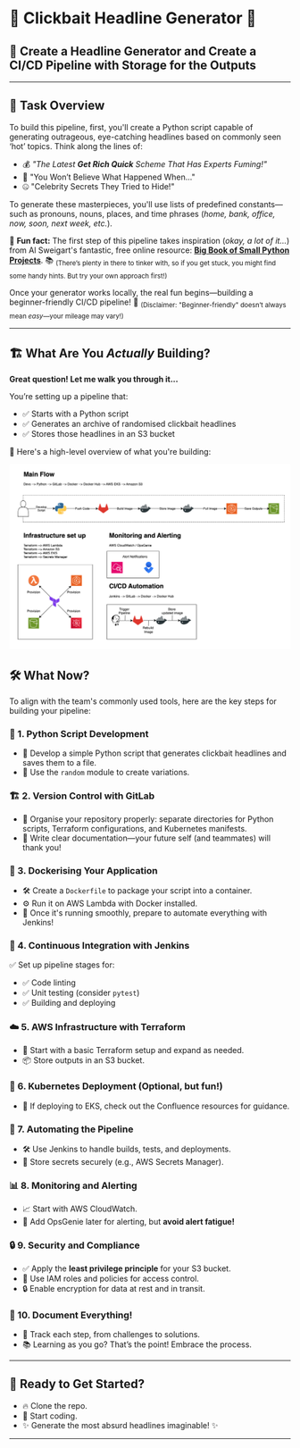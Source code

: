 # :tada: Clickbait Headline Generator :newspaper:

## :rocket: Create a Headline Generator and Create a CI/CD Pipeline with Storage for the Outputs

---

## :thinking: Task Overview

To build this pipeline, first, you'll create a Python script capable of generating outrageous, eye-catching headlines based on commonly seen ‘hot’ topics. Think along the lines of:

- :moneybag: _"The Latest **Get Rich Quick** Scheme That Has Experts Fuming!"_
- :loudspeaker: "You Won’t Believe What Happened When..."
- :zipper_mouth_face: "Celebrity Secrets They Tried to Hide!"

To generate these masterpieces, you'll use lists of predefined constants—such as pronouns, nouns, places, and time phrases (_home, bank, office, now, soon, next week, etc._).

:tophat: **Fun fact:** The first step of this pipeline takes inspiration (_okay, a lot of it..._) from Al Sweigart's fantastic, free online resource: [**Big Book of Small Python Projects**](https://inventwithpython.com/bigbookpython/).
:books: <sub>(There’s plenty in there to tinker with, so if you get stuck, you might find some handy hints. But try your own approach first!)</sub>

Once your generator works locally, the real fun begins—building a beginner-friendly CI/CD pipeline! :tada:
<sub>(Disclaimer: "Beginner-friendly" doesn’t always mean _easy_—your mileage may vary!)</sub>

---

## :building_construction: What Are You _Actually_ Building?

**Great question! Let me walk you through it...**

You’re setting up a pipeline that:

- :white_check_mark: Starts with a Python script
- :white_check_mark: Generates an archive of randomised clickbait headlines
- :white_check_mark: Stores those headlines in an S3 bucket

:pushpin: Here's a high-level overview of what you're building:

![](pipeline-overview.png)

## :hammer_and_wrench: What Now?

To align with the team's commonly used tools, here are the key steps for building your pipeline:

### :snake: 1. Python Script Development

- :small_blue_diamond: Develop a simple Python script that generates clickbait headlines and saves them to a file.
- :small_blue_diamond: Use the `random` module to create variations.

### :building_construction: 2. Version Control with GitLab

- :open_file_folder: Organise your repository properly: separate directories for Python scripts, Terraform configurations, and Kubernetes manifests.
- :memo: Write clear documentation—your future self (and teammates) will thank you!

### :whale: 3. Dockerising Your Application

- :hammer_and_wrench: Create a `Dockerfile` to package your script into a container.
- :gear: Run it on AWS Lambda with Docker installed.
- :arrows_counterclockwise: Once it's running smoothly, prepare to automate everything with Jenkins!

### :arrows_counterclockwise: 4. Continuous Integration with Jenkins

:white_check_mark: Set up pipeline stages for:

- :white_check_mark: Code linting
- :white_check_mark: Unit testing (consider `pytest`)
- :white_check_mark: Building and deploying

### :cloud: 5. AWS Infrastructure with Terraform

- :seedling: Start with a basic Terraform setup and expand as needed.
- :package: Store outputs in an S3 bucket.

### :office: 6. Kubernetes Deployment (Optional, but fun!)

- :pushpin: If deploying to EKS, check out the Confluence resources for guidance.

### :robot: 7. Automating the Pipeline

- :hammer_and_wrench: Use Jenkins to handle builds, tests, and deployments.
- :closed_lock_with_key: Store secrets securely (e.g., AWS Secrets Manager).

### :bar_chart: 8. Monitoring and Alerting

- :chart_with_upwards_trend: Start with AWS CloudWatch.
- :rotating_light: Add OpsGenie later for alerting, but **avoid alert fatigue!**

### :lock: 9. Security and Compliance

- :white_check_mark: Apply the **least privilege principle** for your S3 bucket.
- :key: Use IAM roles and policies for access control.
- :lock: Enable encryption for data at rest and in transit.

### :open_book: 10. Document Everything!

- :memo: Track each step, from challenges to solutions.
- :books: Learning as you go? That’s the point! Embrace the process.

---

## :dart: Ready to Get Started?

- :fire: Clone the repo.
- :rocket: Start coding.
- :sparkles: Generate the most absurd headlines imaginable! :sparkles:

---

